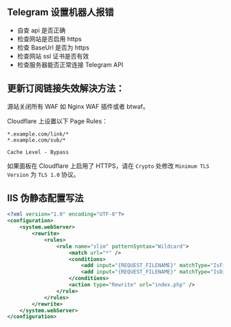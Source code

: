 ## Telegram 设置机器人报错

- 自查 api 是否正确
- 检查网站是否启用 https
- 检查 BaseUrl 是否为 https
- 检查网站 ssl 证书是否有效
- 检查服务器能否正常连接 Telegram API

## 更新订阅链接失效解決方法：

源站关闭所有 WAF 如 Nginx WAF 插件或者 btwaf。

Cloudflare 上设置以下 Page Rules：

```
*.example.com/link/*
*.example.com/sub/*
```

```
Cache Level - Bypass
```

如果面板在 Cloudflare 上启用了 HTTPS，请在 `Crypto` 处修改 `Minimum TLS Version` 为 `TLS 1.0` 协议。


## IIS 伪静态配置写法

```xml
<?xml version="1.0" encoding="UTF-8"?>
<configuration>
    <system.webServer>
        <rewrite>
            <rules>
                <rule name="slim" patternSyntax="Wildcard">
                    <match url="*" />
                    <conditions>
                        <add input="{REQUEST_FILENAME}" matchType="IsFile" negate="true" />
                        <add input="{REQUEST_FILENAME}" matchType="IsDirectory" negate="true" />
                    </conditions>
                    <action type="Rewrite" url="index.php" />
                </rule>
            </rules>
        </rewrite>
    </system.webServer>
</configuration>
```
